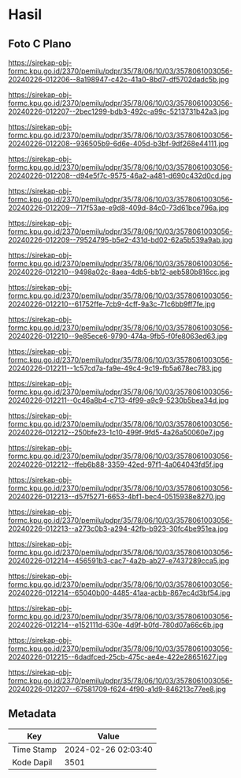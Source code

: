 # Hasil

## Foto C Plano

https://sirekap-obj-formc.kpu.go.id/2370/pemilu/pdpr/35/78/06/10/03/3578061003056-20240226-012206--8a198947-c42c-41a0-8bd7-df5702dadc5b.jpg

https://sirekap-obj-formc.kpu.go.id/2370/pemilu/pdpr/35/78/06/10/03/3578061003056-20240226-012207--2bec1299-bdb3-492c-a99c-5213731b42a3.jpg

https://sirekap-obj-formc.kpu.go.id/2370/pemilu/pdpr/35/78/06/10/03/3578061003056-20240226-012208--936505b9-6d6e-405d-b3bf-9df268e44111.jpg

https://sirekap-obj-formc.kpu.go.id/2370/pemilu/pdpr/35/78/06/10/03/3578061003056-20240226-012208--d94e5f7c-9575-46a2-a481-d690c432d0cd.jpg

https://sirekap-obj-formc.kpu.go.id/2370/pemilu/pdpr/35/78/06/10/03/3578061003056-20240226-012209--717f53ae-e9d8-409d-84c0-73d61bce796a.jpg

https://sirekap-obj-formc.kpu.go.id/2370/pemilu/pdpr/35/78/06/10/03/3578061003056-20240226-012209--79524795-b5e2-431d-bd02-62a5b539a9ab.jpg

https://sirekap-obj-formc.kpu.go.id/2370/pemilu/pdpr/35/78/06/10/03/3578061003056-20240226-012210--9498a02c-8aea-4db5-bb12-aeb580b816cc.jpg

https://sirekap-obj-formc.kpu.go.id/2370/pemilu/pdpr/35/78/06/10/03/3578061003056-20240226-012210--61752ffe-7cb9-4cff-9a3c-71c6bb9ff7fe.jpg

https://sirekap-obj-formc.kpu.go.id/2370/pemilu/pdpr/35/78/06/10/03/3578061003056-20240226-012210--9e85ece6-9790-474a-9fb5-f0fe8063ed63.jpg

https://sirekap-obj-formc.kpu.go.id/2370/pemilu/pdpr/35/78/06/10/03/3578061003056-20240226-012211--1c57cd7a-fa9e-49c4-9c19-fb5a678ec783.jpg

https://sirekap-obj-formc.kpu.go.id/2370/pemilu/pdpr/35/78/06/10/03/3578061003056-20240226-012211--0c46a8b4-c713-4f99-a9c9-5230b5bea34d.jpg

https://sirekap-obj-formc.kpu.go.id/2370/pemilu/pdpr/35/78/06/10/03/3578061003056-20240226-012212--250bfe23-1c10-499f-9fd5-4a26a50060e7.jpg

https://sirekap-obj-formc.kpu.go.id/2370/pemilu/pdpr/35/78/06/10/03/3578061003056-20240226-012212--ffeb6b88-3359-42ed-97f1-4a064043fd5f.jpg

https://sirekap-obj-formc.kpu.go.id/2370/pemilu/pdpr/35/78/06/10/03/3578061003056-20240226-012213--d57f5271-6653-4bf1-bec4-0515938e8270.jpg

https://sirekap-obj-formc.kpu.go.id/2370/pemilu/pdpr/35/78/06/10/03/3578061003056-20240226-012213--a273c0b3-a294-42fb-b923-30fc4be951ea.jpg

https://sirekap-obj-formc.kpu.go.id/2370/pemilu/pdpr/35/78/06/10/03/3578061003056-20240226-012214--456591b3-cac7-4a2b-ab27-e7437289cca5.jpg

https://sirekap-obj-formc.kpu.go.id/2370/pemilu/pdpr/35/78/06/10/03/3578061003056-20240226-012214--65040b00-4485-41aa-acbb-867ec4d3bf54.jpg

https://sirekap-obj-formc.kpu.go.id/2370/pemilu/pdpr/35/78/06/10/03/3578061003056-20240226-012214--e152111d-630e-4d9f-b0fd-780d07a66c6b.jpg

https://sirekap-obj-formc.kpu.go.id/2370/pemilu/pdpr/35/78/06/10/03/3578061003056-20240226-012215--6dadfced-25cb-475c-ae4e-422e28651627.jpg

https://sirekap-obj-formc.kpu.go.id/2370/pemilu/pdpr/35/78/06/10/03/3578061003056-20240226-012207--67581709-f624-4f90-a1d9-846213c77ee8.jpg


## Metadata

| Key        | Value               |
| ---------- | ------------------- |
| Time Stamp | 2024-02-26 02:03:40 |
| Kode Dapil | 3501                |



